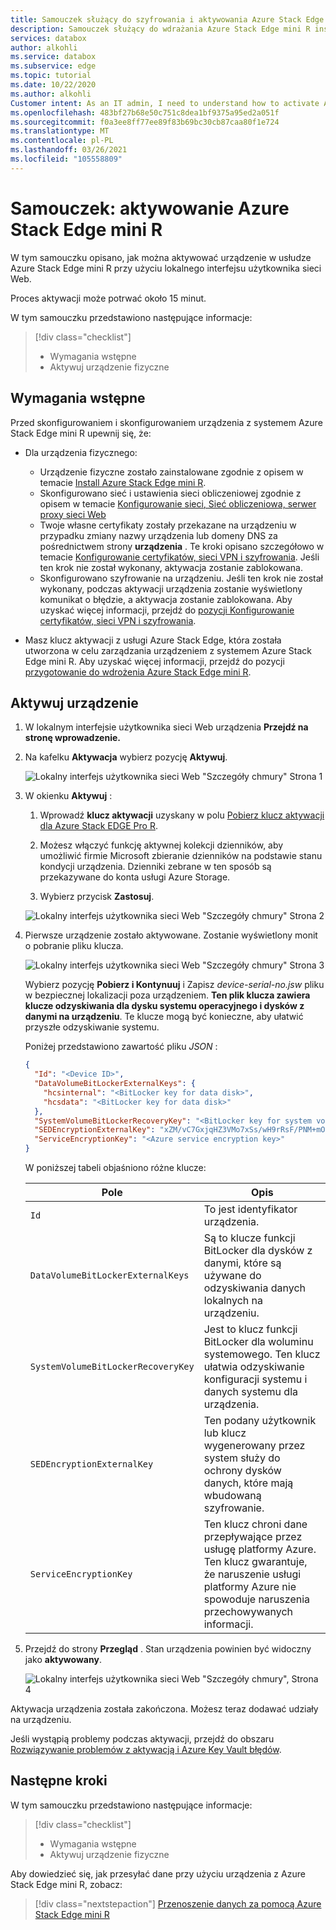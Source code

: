 ```yaml
---
title: Samouczek służący do szyfrowania i aktywowania Azure Stack Edge mini R urządzenia w Azure Portal | Microsoft Docs
description: Samouczek służący do wdrażania Azure Stack Edge mini R instruuje użytkownika o zaszyfrowaniu i aktywowaniu urządzenia fizycznego.
services: databox
author: alkohli
ms.service: databox
ms.subservice: edge
ms.topic: tutorial
ms.date: 10/22/2020
ms.author: alkohli
Customer intent: As an IT admin, I need to understand how to activate Azure Stack Edge Mini R so I can use it to transfer data to Azure.
ms.openlocfilehash: 483bf27b68e50c751c8dea1bf9375a95ed2a051f
ms.sourcegitcommit: f0a3ee8ff77ee89f83b69bc30cb87caa80f1e724
ms.translationtype: MT
ms.contentlocale: pl-PL
ms.lasthandoff: 03/26/2021
ms.locfileid: "105558809"
---
```

# <a name="tutorial-activate-azure-stack-edge-mini-r"></a>Samouczek: aktywowanie Azure Stack Edge mini R

W tym samouczku opisano, jak można aktywować urządzenie w usłudze Azure Stack Edge mini R przy użyciu lokalnego interfejsu użytkownika sieci Web.

Proces aktywacji może potrwać około 15 minut.

W tym samouczku przedstawiono następujące informacje:

> [!div class="checklist"]
> * Wymagania wstępne
> * Aktywuj urządzenie fizyczne

## <a name="prerequisites"></a>Wymagania wstępne

Przed skonfigurowaniem i skonfigurowaniem urządzenia z systemem Azure Stack Edge mini R upewnij się, że:

* Dla urządzenia fizycznego: 
    
    - Urządzenie fizyczne zostało zainstalowane zgodnie z opisem w temacie [Install Azure Stack Edge mini R](azure-stack-edge-mini-r-deploy-install.md).
    - Skonfigurowano sieć i ustawienia sieci obliczeniowej zgodnie z opisem w temacie [Konfigurowanie sieci, Sieć obliczeniowa, serwer proxy sieci Web](azure-stack-edge-mini-r-deploy-configure-network-compute-web-proxy.md)
    - Twoje własne certyfikaty zostały przekazane na urządzeniu w przypadku zmiany nazwy urządzenia lub domeny DNS za pośrednictwem strony **urządzenia** . Te kroki opisano szczegółowo w temacie [Konfigurowanie certyfikatów, sieci VPN i szyfrowania](azure-stack-edge-mini-r-deploy-configure-certificates-vpn-encryption.md). Jeśli ten krok nie został wykonany, aktywacja zostanie zablokowana.
    - Skonfigurowano szyfrowanie na urządzeniu. Jeśli ten krok nie został wykonany, podczas aktywacji urządzenia zostanie wyświetlony komunikat o błędzie, a aktywacja zostanie zablokowana. Aby uzyskać więcej informacji, przejdź do [pozycji Konfigurowanie certyfikatów, sieci VPN i szyfrowania](azure-stack-edge-mini-r-deploy-configure-certificates-vpn-encryption.md).
    
* Masz klucz aktywacji z usługi Azure Stack Edge, która została utworzona w celu zarządzania urządzeniem z systemem Azure Stack Edge mini R. Aby uzyskać więcej informacji, przejdź do pozycji [przygotowanie do wdrożenia Azure Stack Edge mini R](azure-stack-edge-mini-r-deploy-prep.md).


## <a name="activate-the-device"></a>Aktywuj urządzenie

1. W lokalnym interfejsie użytkownika sieci Web urządzenia **Przejdź na stronę wprowadzenie.**
2. Na kafelku **Aktywacja** wybierz pozycję **Aktywuj**. 

    ![Lokalny interfejs użytkownika sieci Web "Szczegóły chmury" Strona 1](./media/azure-stack-edge-mini-r-deploy-activate/activation-1.png)
    
3. W okienku **Aktywuj** :
    1. Wprowadź **klucz aktywacji** uzyskany w polu [Pobierz klucz aktywacji dla Azure Stack EDGE Pro R](azure-stack-edge-pro-r-deploy-prep.md#get-the-activation-key).

    1. Możesz włączyć funkcję aktywnej kolekcji dzienników, aby umożliwić firmie Microsoft zbieranie dzienników na podstawie stanu kondycji urządzenia. Dzienniki zebrane w ten sposób są przekazywane do konta usługi Azure Storage.
    
    1. Wybierz przycisk **Zastosuj**.

    ![Lokalny interfejs użytkownika sieci Web "Szczegóły chmury" Strona 2](./media/azure-stack-edge-mini-r-deploy-activate/activation-2.png)


5. Pierwsze urządzenie zostało aktywowane. Zostanie wyświetlony monit o pobranie pliku klucza.
    
    ![Lokalny interfejs użytkownika sieci Web "Szczegóły chmury" Strona 3](./media/azure-stack-edge-mini-r-deploy-activate/activation-3.png)
    
    Wybierz pozycję **Pobierz i Kontynuuj** i Zapisz *device-serial-no.jsw* pliku w bezpiecznej lokalizacji poza urządzeniem. **Ten plik klucza zawiera klucze odzyskiwania dla dysku systemu operacyjnego i dysków z danymi na urządzeniu**. Te klucze mogą być konieczne, aby ułatwić przyszłe odzyskiwanie systemu.

    Poniżej przedstawiono zawartość pliku *JSON* :

        
    ```json
    {
      "Id": "<Device ID>",
      "DataVolumeBitLockerExternalKeys": {
        "hcsinternal": "<BitLocker key for data disk>",
        "hcsdata": "<BitLocker key for data disk>"
      },
      "SystemVolumeBitLockerRecoveryKey": "<BitLocker key for system volume>",
      "SEDEncryptionExternalKey": "xZM/vC7GxjqHZ3VMo7xSs/wH9rRsF/PNM+mOsZ+GaL0=",
      "ServiceEncryptionKey": "<Azure service encryption key>"
    }
    ```        
 
    W poniższej tabeli objaśniono różne klucze:
    
    |Pole  |Opis  |
    |---------|---------|
    |`Id`    | To jest identyfikator urządzenia.        |
    |`DataVolumeBitLockerExternalKeys`|Są to klucze funkcji BitLocker dla dysków z danymi, które są używane do odzyskiwania danych lokalnych na urządzeniu.|
    |`SystemVolumeBitLockerRecoveryKey`| Jest to klucz funkcji BitLocker dla woluminu systemowego. Ten klucz ułatwia odzyskiwanie konfiguracji systemu i danych systemu dla urządzenia. |
    |`SEDEncryptionExternalKey`| Ten podany użytkownik lub klucz wygenerowany przez system służy do ochrony dysków danych, które mają wbudowaną szyfrowanie. |
    |`ServiceEncryptionKey`| Ten klucz chroni dane przepływające przez usługę platformy Azure. Ten klucz gwarantuje, że naruszenie usługi platformy Azure nie spowoduje naruszenia przechowywanych informacji. |

6. Przejdź do strony **Przegląd** . Stan urządzenia powinien być widoczny jako **aktywowany**.

    ![Lokalny interfejs użytkownika sieci Web "Szczegóły chmury", Strona 4](./media/azure-stack-edge-mini-r-deploy-activate/activation-4.png)
 
Aktywacja urządzenia została zakończona. Możesz teraz dodawać udziały na urządzeniu.

Jeśli wystąpią problemy podczas aktywacji, przejdź do obszaru [Rozwiązywanie problemów z aktywacją i Azure Key Vault błędów](azure-stack-edge-gpu-troubleshoot-activation.md#activation-errors).

## <a name="next-steps"></a>Następne kroki

W tym samouczku przedstawiono następujące informacje:

> [!div class="checklist"]
> * Wymagania wstępne
> * Aktywuj urządzenie fizyczne

Aby dowiedzieć się, jak przesyłać dane przy użyciu urządzenia z Azure Stack Edge mini R, zobacz:

> [!div class="nextstepaction"]
> [Przenoszenie danych za pomocą Azure Stack Edge mini R](./azure-stack-edge-gpu-deploy-add-shares.md)